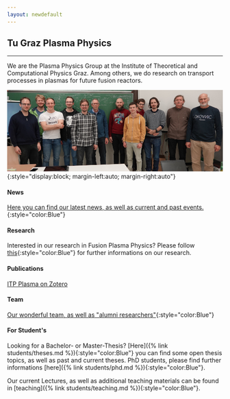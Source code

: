 ```yaml
---
layout: newdefault
---
```

## Tu Graz Plasma Physics

----

We are the Plasma Physics Group at the Institute of Theoretical and Computational Physics Graz.
Among others, we do research on transport processes in plasmas for future fusion reactors.
<!---(This is a filler space which will eventually be filled with meaningful information about the Team, the Research, etc.)--->

![The Plasma Physics group at Graz University of Technology](/assets/Team/team.jpg "TUG ITPCP Plasma Group"){:style="display:block; margin-left:auto; margin-right:auto"}

#### News

[Here you can find our latest news, as well as current and past events.](/newsupdates "TUG ITP Plasma News"){:style="color:Blue"}

#### Research

Interested in our research in Fusion Plasma Physics? 
Please follow [this](/research "TUG ITP Plasma Research"){:style="color:Blue"} for further informations on our research.

#### Publications

<!---[Here you can find our publications](/publications "TUG ITP Plasma Publications")--->
[ITP Plasma on Zotero](https://www.zotero.org/itpplasma)

#### Team

<!---[Our wonderful team, as well as "alumni researchers"](/team/team "TUG ITP Plasma Group")--->
[Our wonderful team, as well as "alumni researchers"](/team "TUG ITP Plasma Group"){:style="color:Blue"}

#### For Student's


Looking for a Bachelor- or Master-Thesis? [Here]({% link students/theses.md %}){:style="color:Blue"} you can find some open thesis topics, as well as past and current theses. PhD students, please find further informations [here]({% link students/phd.md %}){:style="color:Blue"}.

Our current Lectures, as well as additional teaching materials can be found in [teaching]({% link students/teaching.md %}){:style="color:Blue"}.
